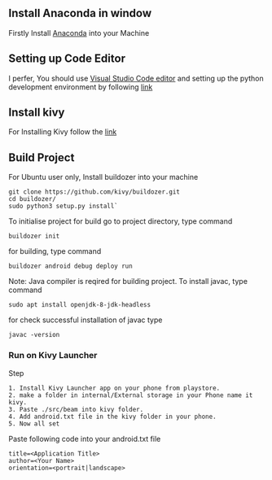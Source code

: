 ## Install Anaconda in window 
Firstly Install [Anaconda](https://docs.anaconda.com/anaconda/install/windows/) into your Machine

## Setting up Code Editor
I perfer, You should use [Visual Studio Code editor](https://code.visualstudio.com/docs/?dv=win32user) and setting up the python development environment by following [link](https://code.visualstudio.com/docs/python/python-tutorial)

## Install kivy
For Installing Kivy follow the [link](https://kivy.org/doc/stable/installation/installation-windows.html)

## Build Project
For Ubuntu user only, Install buildozer into your machine

 ```
 git clone https://github.com/kivy/buildozer.git
 cd buildozer/
 sudo python3 setup.py install`
```
To initialise project for build go to project directory, type command

```
buildozer init
```

for building, type command

```
buildozer android debug deploy run
```

Note: Java compiler is reqired for building project. To install javac, type command

```
sudo apt install openjdk-8-jdk-headless
```

for check successful installation of javac type

```
javac -version
```

### Run on Kivy Launcher
Step
```
1. Install Kivy Launcher app on your phone from playstore.
2. make a folder in internal/External storage in your Phone name it kivy.
3. Paste ./src/beam into kivy folder.
4. Add android.txt file in the kivy folder in your phone.
5. Now all set
```
Paste following code into your android.txt file
```
title=<Application Title>
author=<Your Name>
orientation=<portrait|landscape>
```

